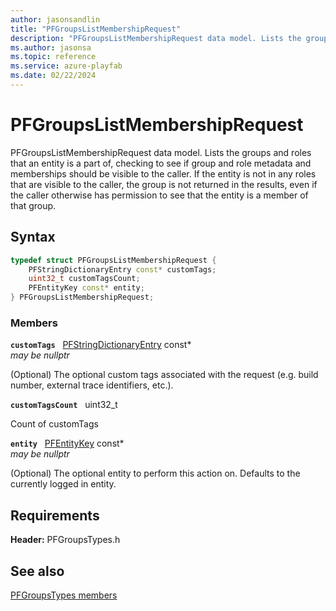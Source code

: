 ```yaml
---
author: jasonsandlin
title: "PFGroupsListMembershipRequest"
description: "PFGroupsListMembershipRequest data model. Lists the groups and roles that an entity is a part of, checking to see if group and role metadata and memberships should be visible to the caller. If the entity is not in any roles that are visible to the caller, the group is not returned in the results, even if the caller otherwise has permission to see that the entity is a member of that group."
ms.author: jasonsa
ms.topic: reference
ms.service: azure-playfab
ms.date: 02/22/2024
---
```


# PFGroupsListMembershipRequest  

PFGroupsListMembershipRequest data model. Lists the groups and roles that an entity is a part of, checking to see if group and role metadata and memberships should be visible to the caller. If the entity is not in any roles that are visible to the caller, the group is not returned in the results, even if the caller otherwise has permission to see that the entity is a member of that group.  

## Syntax  
  
```cpp
typedef struct PFGroupsListMembershipRequest {  
    PFStringDictionaryEntry const* customTags;  
    uint32_t customTagsCount;  
    PFEntityKey const* entity;  
} PFGroupsListMembershipRequest;  
```
  
### Members  
  
**`customTags`** &nbsp; [PFStringDictionaryEntry](../../pftypes/structs/pfstringdictionaryentry.md) const*  
*may be nullptr*  
  
(Optional) The optional custom tags associated with the request (e.g. build number, external trace identifiers, etc.).
  
**`customTagsCount`** &nbsp; uint32_t  
  
Count of customTags
  
**`entity`** &nbsp; [PFEntityKey](../../pftypes/structs/pfentitykey-c.md) const*  
*may be nullptr*  
  
(Optional) The optional entity to perform this action on. Defaults to the currently logged in entity.
  
  
## Requirements  
  
**Header:** PFGroupsTypes.h
  
## See also  
[PFGroupsTypes members](../pfgroupstypes_members.md)  

  
  
